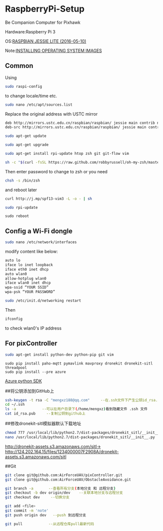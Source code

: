 # RaspberryPi-Setup
Be Companion Computer for Pixhawk

Hardware:Raspberry Pi 3

OS:[RASPBIAN JESSIE LITE (2016-05-10)](https://www.raspberrypi.org/downloads/raspbian/)

Note:[INSTALLING OPERATING SYSTEM IMAGES](https://www.raspberrypi.org/documentation/installation/installing-images/README.md)

## Common

Using

```bash
sudo raspi-config
```

to change locale/time etc.

```bash
sudo nano /etc/apt/sources.list
```

Replace the original address with USTC mirror

```bash
deb http://mirrors.ustc.edu.cn/raspbian/raspbian/ jessie main contrib non-free rpi
deb-src http://mirrors.ustc.edu.cn/raspbian/raspbian/ jessie main contrib non-free rpi
```

```bash
sudo apt-get update
```

```bash
sudo apt-get upgrade
```

```bash
sudo apt-get install rpi-update htop zsh git git-flow vim
```

```bash
sh -c "$(curl -fsSL https://raw.github.com/robbyrussell/oh-my-zsh/master/tools/install.sh)"
```

Then enter password to change to zsh or you need

```bash
chsh -s /bin/zsh
``` 

and reboot later

```bash
curl http://j.mp/spf13-vim3 -L -o - | sh
```

```bash
sudo rpi-update
```

```
sudo reboot
```

## Config a Wi-Fi dongle

```bash
sudo nano /etc/network/interfaces
```

modify content like below:

```bash
auto lo
iface lo inet loopback
iface eth0 inet dhcp
auto wlan0
allow-hotplug wlan0
iface wlan0 inet dhcp
wpa-ssid “YOUR SSID”
wpa-psk “YOUR PASSWORD”
```

```bash
sudo /etc/init.d/networking restart
```

Then

```bash
ifconfig
```

to check wlan0's IP address

## For pixController
```bash
sudo apt-get install python-dev python-pip git vim
```

```
sudo pip install paho-mqtt pymavlink mavproxy dronekit dronekit-sitl threadpool
sudo pip install --pre azure
```
[Azure python SDK](https://github.com/Azure/azure-sdk-for-python)

##将公钥添加到GitHub上
```bash
ssh-keygen -t rsa -C "mengxz188@qq.com"     --在.ssh文件下产生公钥id_rsa.,pub 和私钥id_rsa
cd ~/.ssh 
ls -a            --可以在用户目录下(/home/mengxz)看到隐藏文件 .ssh 文件
cat id_rsa.pub     --复制公钥到github上
```
##修改dronekit-sitl模拟器默认下载地址
```bash
chmod 777 /usr/local/lib/python2.7/dist-packages/dronekit_sitl/__init__.py
nano /usr/local/lib/python2.7/dist-packages/dronekit_sitl/__init__.py
```
http://dronekit-assets.s3.amazonaws.com/sitl->
http://124.202.164.15/files/1234000007F2908A/dronekit-assets.s3.amazonaws.com/sitl

##Git
```bash
git clone git@github.com:AirForceUAV/pixController.git
git clone git@github.com:AirForceUAV/ObstacleAvoidance.git

git branch -a       --查看所有分支(本地分支 和 远程分支)
git checkout -b dev origin/dev    --关联本地分支与远程分支
git checkout dev     --切换分支

git add <file>
git commit -m 'note'
git push origin dev   --push 到远程分支

git pull            --从远程仓库pull最新代码

```

